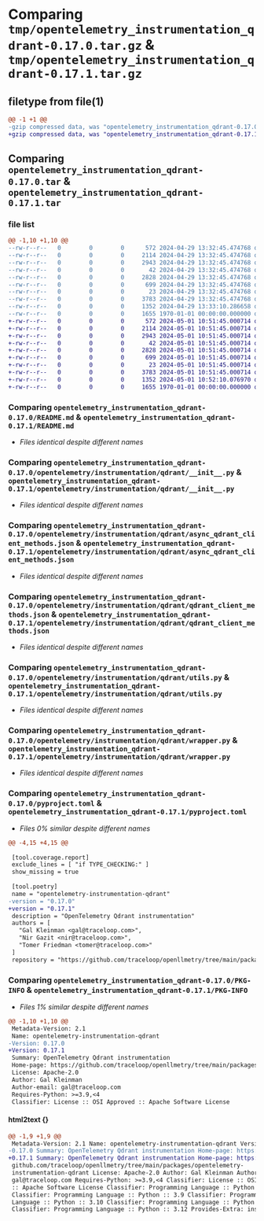 # Comparing `tmp/opentelemetry_instrumentation_qdrant-0.17.0.tar.gz` & `tmp/opentelemetry_instrumentation_qdrant-0.17.1.tar.gz`

## filetype from file(1)

```diff
@@ -1 +1 @@
-gzip compressed data, was "opentelemetry_instrumentation_qdrant-0.17.0.tar", max compression
+gzip compressed data, was "opentelemetry_instrumentation_qdrant-0.17.1.tar", max compression
```

## Comparing `opentelemetry_instrumentation_qdrant-0.17.0.tar` & `opentelemetry_instrumentation_qdrant-0.17.1.tar`

### file list

```diff
@@ -1,10 +1,10 @@
--rw-r--r--   0        0        0      572 2024-04-29 13:32:45.474768 opentelemetry_instrumentation_qdrant-0.17.0/README.md
--rw-r--r--   0        0        0     2114 2024-04-29 13:32:45.474768 opentelemetry_instrumentation_qdrant-0.17.0/opentelemetry/instrumentation/qdrant/__init__.py
--rw-r--r--   0        0        0     2943 2024-04-29 13:32:45.474768 opentelemetry_instrumentation_qdrant-0.17.0/opentelemetry/instrumentation/qdrant/async_qdrant_client_methods.json
--rw-r--r--   0        0        0       42 2024-04-29 13:32:45.474768 opentelemetry_instrumentation_qdrant-0.17.0/opentelemetry/instrumentation/qdrant/config.py
--rw-r--r--   0        0        0     2828 2024-04-29 13:32:45.474768 opentelemetry_instrumentation_qdrant-0.17.0/opentelemetry/instrumentation/qdrant/qdrant_client_methods.json
--rw-r--r--   0        0        0      699 2024-04-29 13:32:45.474768 opentelemetry_instrumentation_qdrant-0.17.0/opentelemetry/instrumentation/qdrant/utils.py
--rw-r--r--   0        0        0       23 2024-04-29 13:32:45.474768 opentelemetry_instrumentation_qdrant-0.17.0/opentelemetry/instrumentation/qdrant/version.py
--rw-r--r--   0        0        0     3783 2024-04-29 13:32:45.474768 opentelemetry_instrumentation_qdrant-0.17.0/opentelemetry/instrumentation/qdrant/wrapper.py
--rw-r--r--   0        0        0     1352 2024-04-29 13:33:10.286658 opentelemetry_instrumentation_qdrant-0.17.0/pyproject.toml
--rw-r--r--   0        0        0     1655 1970-01-01 00:00:00.000000 opentelemetry_instrumentation_qdrant-0.17.0/PKG-INFO
+-rw-r--r--   0        0        0      572 2024-05-01 10:51:45.000714 opentelemetry_instrumentation_qdrant-0.17.1/README.md
+-rw-r--r--   0        0        0     2114 2024-05-01 10:51:45.000714 opentelemetry_instrumentation_qdrant-0.17.1/opentelemetry/instrumentation/qdrant/__init__.py
+-rw-r--r--   0        0        0     2943 2024-05-01 10:51:45.000714 opentelemetry_instrumentation_qdrant-0.17.1/opentelemetry/instrumentation/qdrant/async_qdrant_client_methods.json
+-rw-r--r--   0        0        0       42 2024-05-01 10:51:45.000714 opentelemetry_instrumentation_qdrant-0.17.1/opentelemetry/instrumentation/qdrant/config.py
+-rw-r--r--   0        0        0     2828 2024-05-01 10:51:45.000714 opentelemetry_instrumentation_qdrant-0.17.1/opentelemetry/instrumentation/qdrant/qdrant_client_methods.json
+-rw-r--r--   0        0        0      699 2024-05-01 10:51:45.000714 opentelemetry_instrumentation_qdrant-0.17.1/opentelemetry/instrumentation/qdrant/utils.py
+-rw-r--r--   0        0        0       23 2024-05-01 10:51:45.000714 opentelemetry_instrumentation_qdrant-0.17.1/opentelemetry/instrumentation/qdrant/version.py
+-rw-r--r--   0        0        0     3783 2024-05-01 10:51:45.000714 opentelemetry_instrumentation_qdrant-0.17.1/opentelemetry/instrumentation/qdrant/wrapper.py
+-rw-r--r--   0        0        0     1352 2024-05-01 10:52:10.076970 opentelemetry_instrumentation_qdrant-0.17.1/pyproject.toml
+-rw-r--r--   0        0        0     1655 1970-01-01 00:00:00.000000 opentelemetry_instrumentation_qdrant-0.17.1/PKG-INFO
```

### Comparing `opentelemetry_instrumentation_qdrant-0.17.0/README.md` & `opentelemetry_instrumentation_qdrant-0.17.1/README.md`

 * *Files identical despite different names*

### Comparing `opentelemetry_instrumentation_qdrant-0.17.0/opentelemetry/instrumentation/qdrant/__init__.py` & `opentelemetry_instrumentation_qdrant-0.17.1/opentelemetry/instrumentation/qdrant/__init__.py`

 * *Files identical despite different names*

### Comparing `opentelemetry_instrumentation_qdrant-0.17.0/opentelemetry/instrumentation/qdrant/async_qdrant_client_methods.json` & `opentelemetry_instrumentation_qdrant-0.17.1/opentelemetry/instrumentation/qdrant/async_qdrant_client_methods.json`

 * *Files identical despite different names*

### Comparing `opentelemetry_instrumentation_qdrant-0.17.0/opentelemetry/instrumentation/qdrant/qdrant_client_methods.json` & `opentelemetry_instrumentation_qdrant-0.17.1/opentelemetry/instrumentation/qdrant/qdrant_client_methods.json`

 * *Files identical despite different names*

### Comparing `opentelemetry_instrumentation_qdrant-0.17.0/opentelemetry/instrumentation/qdrant/utils.py` & `opentelemetry_instrumentation_qdrant-0.17.1/opentelemetry/instrumentation/qdrant/utils.py`

 * *Files identical despite different names*

### Comparing `opentelemetry_instrumentation_qdrant-0.17.0/opentelemetry/instrumentation/qdrant/wrapper.py` & `opentelemetry_instrumentation_qdrant-0.17.1/opentelemetry/instrumentation/qdrant/wrapper.py`

 * *Files identical despite different names*

### Comparing `opentelemetry_instrumentation_qdrant-0.17.0/pyproject.toml` & `opentelemetry_instrumentation_qdrant-0.17.1/pyproject.toml`

 * *Files 0% similar despite different names*

```diff
@@ -4,15 +4,15 @@
 
 [tool.coverage.report]
 exclude_lines = [ "if TYPE_CHECKING:" ]
 show_missing = true
 
 [tool.poetry]
 name = "opentelemetry-instrumentation-qdrant"
-version = "0.17.0"
+version = "0.17.1"
 description = "OpenTelemetry Qdrant instrumentation"
 authors = [
   "Gal Kleinman <gal@traceloop.com>",
   "Nir Gazit <nir@traceloop.com>",
   "Tomer Friedman <tomer@traceloop.com>"
 ]
 repository = "https://github.com/traceloop/openllmetry/tree/main/packages/opentelemetry-instrumentation-qdrant"
```

### Comparing `opentelemetry_instrumentation_qdrant-0.17.0/PKG-INFO` & `opentelemetry_instrumentation_qdrant-0.17.1/PKG-INFO`

 * *Files 1% similar despite different names*

```diff
@@ -1,10 +1,10 @@
 Metadata-Version: 2.1
 Name: opentelemetry-instrumentation-qdrant
-Version: 0.17.0
+Version: 0.17.1
 Summary: OpenTelemetry Qdrant instrumentation
 Home-page: https://github.com/traceloop/openllmetry/tree/main/packages/opentelemetry-instrumentation-qdrant
 License: Apache-2.0
 Author: Gal Kleinman
 Author-email: gal@traceloop.com
 Requires-Python: >=3.9,<4
 Classifier: License :: OSI Approved :: Apache Software License
```

#### html2text {}

```diff
@@ -1,9 +1,9 @@
 Metadata-Version: 2.1 Name: opentelemetry-instrumentation-qdrant Version:
-0.17.0 Summary: OpenTelemetry Qdrant instrumentation Home-page: https://
+0.17.1 Summary: OpenTelemetry Qdrant instrumentation Home-page: https://
 github.com/traceloop/openllmetry/tree/main/packages/opentelemetry-
 instrumentation-qdrant License: Apache-2.0 Author: Gal Kleinman Author-email:
 gal@traceloop.com Requires-Python: >=3.9,<4 Classifier: License :: OSI Approved
 :: Apache Software License Classifier: Programming Language :: Python :: 3
 Classifier: Programming Language :: Python :: 3.9 Classifier: Programming
 Language :: Python :: 3.10 Classifier: Programming Language :: Python :: 3.11
 Classifier: Programming Language :: Python :: 3.12 Provides-Extra: instruments
```

